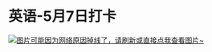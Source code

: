 # 英语-5月7日打卡

[![图片可能因为网络原因掉线了，请刷新或直接点我查看图片~](https://cdn.jsdelivr.net/gh/ylsislove/image-home/test/20210507234559.jpg)](https://cdn.jsdelivr.net/gh/ylsislove/image-home/test/20210507234559.jpg)
